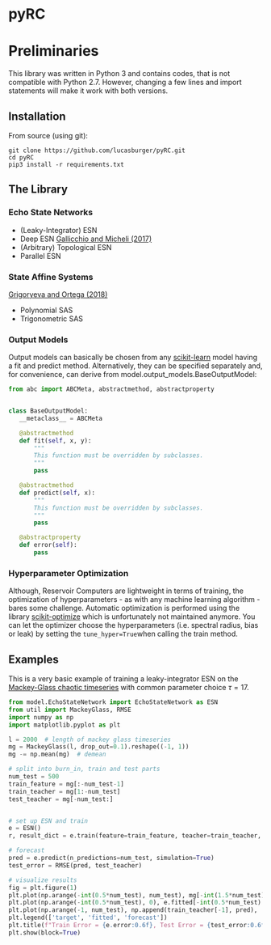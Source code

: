 # pyRC

# Preliminaries

This library was written in Python 3 and contains codes, that is not compatible with Python 2.7. However, changing a few lines and import statements will make it work with both versions.

## Installation

From source (using git):

````
git clone https://github.com/lucasburger/pyRC.git
cd pyRC
pip3 install -r requirements.txt
````

## The Library

### Echo State Networks
- (Leaky-Integrator) ESN
- Deep ESN [Gallicchio and Micheli (2017)](https://arxiv.org/abs/1712.04323)
- (Arbitrary) Topological ESN
- Parallel ESN

### State Affine Systems

[Grigoryeva and Ortega (2018)](https://arxiv.org/pdf/1712.00754.pdf)
- Polynomial SAS
- Trigonometric SAS

### Output Models

Output models can basically be chosen from any [scikit-learn](https://scikit-learn.org/stable/) model having a fit and predict method. Alternatively, they can be specified separately and, for convenience, can derive from model.output_models.BaseOutputModel:

 ```python
from abc import ABCMeta, abstractmethod, abstractproperty


class BaseOutputModel:
    __metaclass__ = ABCMeta

    @abstractmethod
    def fit(self, x, y):
        """
        This function must be overridden by subclasses.
        """
        pass

    @abstractmethod
    def predict(self, x):
        """
        This function must be overridden by subclasses.
        """
        pass

    @abstractproperty
    def error(self):
        pass

```
### Hyperparameter Optimization

Although, Reservoir Computers are lightweight in terms of training, the optimization of hyperparameters - as with any machine learning algorithm - bares some challenge.
Automatic optimization is performed using the library [scikit-optimize](https://scikit-optimize.github.io) which is unfortunately not maintained anymore.
You can let the optimizer choose the hyperparameters (i.e. spectral radius, bias or leak) by setting the ```tune_hyper=True```when calling the train method.

## Examples

This is a very basic example of training a leaky-integrator ESN on the [Mackey-Glass chaotic timeseries](http://www.scholarpedia.org/article/Mackey-Glass_equation) with common parameter choice $\tau = 17$.

```python
from model.EchoStateNetwork import EchoStateNetwork as ESN
from util import MackeyGlass, RMSE
import numpy as np
import matplotlib.pyplot as plt

l = 2000  # length of mackey glass timeseries
mg = MackeyGlass(l, drop_out=0.1).reshape((-1, 1))
mg -= np.mean(mg)  # demean

# split into burn_in, train and test parts
num_test = 500
train_feature = mg[:-num_test-1]
train_teacher = mg[1:-num_test]
test_teacher = mg[-num_test:]


# set up ESN and train
e = ESN()
r, result_dict = e.train(feature=train_feature, teacher=train_teacher, hyper_tuning=False)

# forecast
pred = e.predict(n_predictions=num_test, simulation=True)
test_error = RMSE(pred, test_teacher)

# visualize results
fig = plt.figure(1)
plt.plot(np.arange(-int(0.5*num_test), num_test), mg[-int(1.5*num_test):], 'b')
plt.plot(np.arange(-int(0.5*num_test), 0), e.fitted[-int(0.5*num_test):], 'g')
plt.plot(np.arange(-1, num_test), np.append(train_teacher[-1], pred), 'r')
plt.legend(['target', 'fitted', 'forecast'])
plt.title(f"Train Error = {e.error:0.6f}, Test Error = {test_error:0.6f}\n"+str(result_dict))
plt.show(block=True)
```


